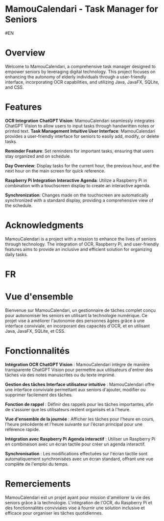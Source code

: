 # MamouCalendari - Task Manager for Seniors

#EN
# Overview
Welcome to MamouCalendari, a comprehensive task manager designed to empower seniors by leveraging digital technology. 
This project focuses on enhancing the autonomy of elderly individuals through a user-friendly interface, incorporating OCR capabilities, and utilizing Java, JavaFX, SQLite, and CSS.

# Features
**OCR Integration**
**ChatGPT Vision**: MamouCalendari seamlessly integrates ChatGPT Vision to allow users to input tasks through handwritten notes or printed text.
**Task Management**
**Intuitive User Interface**: MamouCalendari provides a user-friendly interface for seniors to easily add, modify, or delete tasks.

**Reminder Feature**: Set reminders for important tasks, ensuring that users stay organized and on schedule.

**Day Overview**: Display tasks for the current hour, the previous hour, and the next hour on the main screen for quick reference.

**Raspberry Pi Integration**
**Interactive Agenda**: Utilize a Raspberry Pi in combination with a touchscreen display to create an interactive agenda.

**Synchronization**: Changes made on the touchscreen are automatically synchronized with a standard display, providing a comprehensive view of the schedule.

# Acknowledgments
MamouCalendari is a project with a mission to enhance the lives of seniors through technology. The integration of OCR, Raspberry Pi, and user-friendly features aims to provide an inclusive and efficient solution for organizing daily tasks.

# FR
# Vue d'ensemble
Bienvenue sur MamouCalendari, un gestionnaire de tâches complet conçu pour autonomiser les seniors en utilisant la technologie numérique. 
Ce projet vise à améliorer l'autonomie des personnes âgées grâce à une interface conviviale, en incorporant des capacités d'OCR, et en utilisant Java, JavaFX, SQLite, et CSS.

# Fonctionnalités
**Intégration OCR**
**ChatGPT Vision** : MamouCalendari intègre de manière transparente ChatGPT Vision pour permettre aux utilisateurs d'entrer des tâches via des notes manuscrites ou du texte imprimé.

**Gestion des tâches**
**Interface utilisateur intuitive** : MamouCalendari offre une interface conviviale permettant aux seniors d'ajouter, modifier ou supprimer facilement des tâches.

**Fonction de rappel** : Définir des rappels pour les tâches importantes, afin de s'assurer que les utilisateurs restent organisés et à l'heure.

**Vue d'ensemble de la journée** : Afficher les tâches pour l'heure en cours, l'heure précédente et l'heure suivante sur l'écran principal pour une référence rapide.

**Intégration avec Raspberry Pi**
**Agenda interactif** : Utiliser un Raspberry Pi en combinaison avec un écran tactile pour créer un agenda interactif.

**Synchronisation** : Les modifications effectuées sur l'écran tactile sont automatiquement synchronisées avec un écran standard, offrant une vue complète de l'emploi du temps.

# Remerciements
MamouCalendari est un projet ayant pour mission d'améliorer la vie des seniors grâce à la technologie. L'intégration de l'OCR, du Raspberry Pi et des fonctionnalités conviviales vise à fournir une solution inclusive et efficace pour organiser les tâches quotidiennes.
